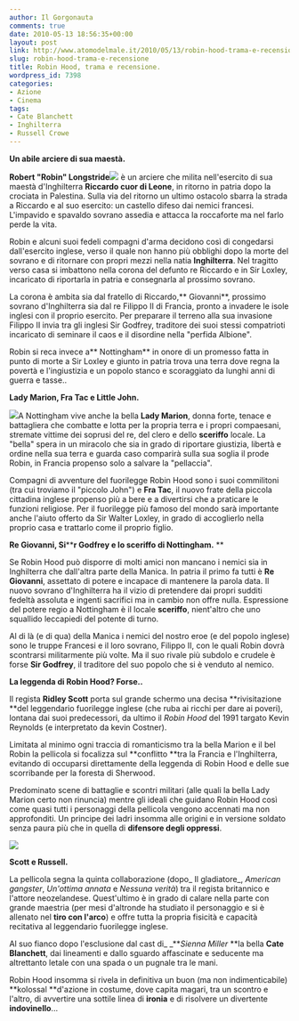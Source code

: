 ```yaml
---
author: Il Gorgonauta
comments: true
date: 2010-05-13 18:56:35+00:00
layout: post
link: http://www.atomodelmale.it/2010/05/13/robin-hood-trama-e-recensione/
slug: robin-hood-trama-e-recensione
title: Robin Hood, trama e recensione.
wordpress_id: 7398
categories:
- Azione
- Cinema
tags:
- Cate Blanchett
- Inghilterra
- Russell Crowe
---
```


**Un abile arciere di sua maestà.**

**Robert "Robin" Longstride[![](http://www.atomodelmale.it/wp-content/uploads/2010/05/robin-hood-199x300.jpg)](http://www.atomodelmale.it/wp-content/uploads/2010/05/robin-hood.jpg)** è un arciere che milita nell'esercito di sua maestà d'Inghilterra **Riccardo cuor di Leone**, in ritorno in patria dopo la crociata in Palestina. Sulla via del ritorno un ultimo ostacolo sbarra la strada a Riccardo e al suo esercito: un castello difeso dai nemici francesi. L'impavido e spavaldo sovrano assedia e attacca la roccaforte ma nel farlo perde la vita.

Robin e alcuni suoi fedeli compagni d'arma decidono così di congedarsi dall'esercito inglese, verso il quale non hanno più obblighi dopo la morte del sovrano e di ritornare con propri mezzi nella natia **Inghilterra**. Nel tragitto verso casa si imbattono nella corona del defunto re Riccardo e in Sir Loxley, incaricato di riportarla in patria e consegnarla al prossimo sovrano.

La corona è ambita sia dal fratello di Riccardo,** Giovanni**, prossimo sovrano d'Inghilterra sia dal re Filippo II di Francia, pronto a invadere le isole inglesi con il proprio esercito. Per preparare il terreno alla sua invasione Filippo II invia tra gli inglesi Sir Godfrey, traditore dei suoi stessi compatrioti incaricato di seminare il caos e il disordine nella "perfida Albione".

Robin si reca invece a** Nottingham** in onore di un promesso fatta in punto di morte a Sir Loxley e giunto in patria trova una terra dove regna la povertà e l'ingiustizia e un popolo stanco e scoraggiato da lunghi anni di guerra e tasse..<!-- more -->



**Lady Marion, Fra Tac e Little John.**

[![](http://www.atomodelmale.it/wp-content/uploads/2010/05/robin-hood-2-300x212.jpg)](http://www.atomodelmale.it/wp-content/uploads/2010/05/robin-hood-2.jpg)A Nottingham vive anche la bella **Lady Marion**, donna forte, tenace e battagliera che combatte e lotta per la propria terra e i propri compaesani, stremate vittime dei soprusi del re, del clero e dello **sceriffo** locale. La "bella" spera in un miracolo che sia in grado di riportare giustizia, libertà e ordine nella sua terra e guarda caso comparirà sulla sua soglia il prode Robin, in Francia propenso solo a salvare la "pellaccia".

Compagni di avventure del fuorilegge Robin Hood sono i suoi commilitoni (tra cui troviamo il "piccolo John") e **Fra Tac**, il nuovo frate della piccola cittadina inglese propenso più a bere e a divertirsi che a praticare le funzioni religiose. Per il fuorilegge più famoso del mondo sarà importante anche l'aiuto offerto da Sir Walter Loxley, in grado di accoglierlo nella proprio casa e trattarlo come il proprio figlio.

**Re Giovanni, Si******r Godfrey e lo sceriffo di Nottingham.**
**

Se Robin Hood può disporre di molti amici non mancano i nemici sia in Inghilterra che dall'altra parte della Manica. In patria il primo fa tutti è **Re Giovanni**, assettato di potere e incapace di mantenere la parola data. Il nuovo sovrano d'Inghilterra ha il vizio di pretendere dai propri sudditi fedeltà assoluta e ingenti sacrifici ma in cambio non offre nulla. Espressione del potere regio a Nottingham è il locale **sceriffo**, nient'altro che uno squallido leccapiedi del potente di turno.

Al di là (e di qua) della Manica i nemici del nostro eroe (e del popolo inglese) sono le truppe Francesi e il loro sovrano, Filippo II, con le quali Robin dovrà scontrarsi militarmente più volte. Ma il suo rivale più subdolo e crudele è forse **Sir Godfrey**, il traditore del suo popolo che si è venduto al nemico.

**La leggenda di Robin Hood? Forse..**

Il regista **Ridley Scott** porta sul grande schermo una decisa **rivisitazione **del leggendario fuorilegge inglese (che ruba ai ricchi per dare ai poveri), lontana dai suoi predecessori, da ultimo il _Robin Hood_ del 1991 targato Kevin Reynolds (e interpretato da kevin Costner).

Limitata al minimo ogni traccia di romanticismo tra la bella Marion e il bel Robin la pellicola si focalizza sul **conflitto **tra la Francia e l'Inghilterra, evitando di occuparsi direttamente della leggenda di Robin Hood e delle sue scorribande per la foresta di Sherwood.

Predominato scene di battaglie e scontri militari (alle quali la bella Lady Marion certo non rinuncia) mentre gli ideali che guidano Robin Hood così come quasi tutti i personaggi della pellicola vengono accennati ma non approfonditi. Un principe dei ladri insomma alle origini e in versione soldato senza paura più che in quella di **difensore degli oppressi**.


[![](http://www.atomodelmale.it/wp-content/uploads/2010/05/robin-hood-3-300x143.jpg)](http://www.atomodelmale.it/wp-content/uploads/2010/05/robin-hood-3.jpg)


**Scott e Russell.**

La pellicola segna la quinta collaborazione (dopo_ Il gladiatore_, _American gangster_, _Un'ottima annata_ e _Nessuna verità_) tra il regista britannico e l'attore neozelandese. Quest'ultimo è in grado di calare nella parte con grande maestria (per mesi d'altronde ha studiato il personaggio e si è allenato nel **tiro con l'arco**) e offre tutta la propria fisicità e capacità recitativa al leggendario fuorilegge inglese.

Al suo fianco dopo l'esclusione dal cast di_ _**_Sienna Miller_ **la bella **Cate Blanchett**, dai lineamenti e dallo sguardo affascinate e seducente ma altrettanto letale con una spada o un pugnale tra le mani.

Robin Hood insomma si rivela in definitiva un buon (ma non indimenticabile) **kolossal **d'azione in costume, dove capita magari, tra un scontro e l'altro, di avvertire una sottile linea di **ironia** e di risolvere un divertente **indovinello**...
